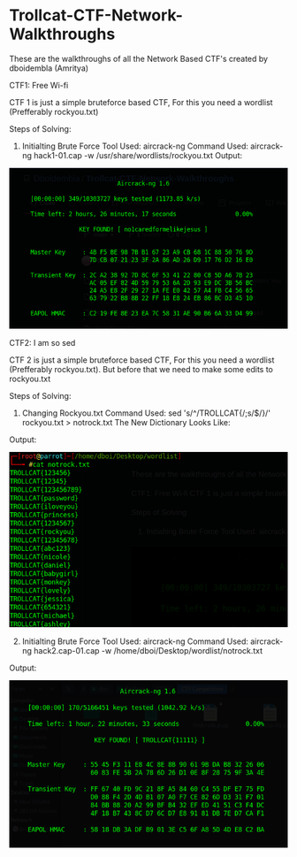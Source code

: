 # Trollcat-CTF-Network-Walkthroughs
These are the walkthroughs of all the Network Based CTF's created by dboidembla (Amritya)

CTF1: Free Wi-fi

CTF 1 is just a simple bruteforce based CTF, For this you need a wordlist (Prefferably rockyou.txt) 

Steps of Solving:
1. Initialting Brute Force
	Tool Used: aircrack-ng
	Command Used: aircrack-ng hack1-01.cap -w /usr/share/wordlists/rockyou.txt 
Output:
	
  
![](CTF_Walkthrough/CTF1.png)
  
CTF2: I am so sed

CTF 2 is just a simple bruteforce based CTF, For this you need a wordlist (Prefferably rockyou.txt). But before that we need to make some edits to rockyou.txt

Steps of Solving:
1. Changing Rockyou.txt
	Command Used: sed 's/^/TROLLCAT{/;s/$/}/' rockyou.txt > notrock.txt
	The New Dictionary Looks Like:
	
Output:


![](CTF_Walkthrough/CTF2_1.png)

2. Initialting Brute Force
	Tool Used: aircrack-ng
	Command Used: aircrack-ng hack2.cap-01.cap -w /home/dboi/Desktop/wordlist/notrock.txt 

Output:

![](CTF_Walkthrough/CTF2_2.png)
